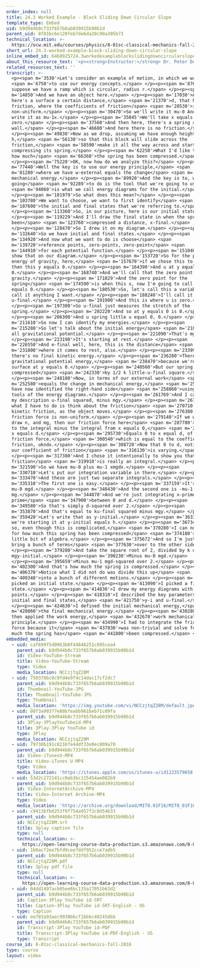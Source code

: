 ```yaml
---
order_index: null
title: 24.3 Worked Example - Block Sliding Down Circular Slope
template_type: Embed
uid: b9d944b8c733f657b6ab039915b90b1d
parent_uid: 8f01bc6e120feb7de6da20c90a305b73
technical_location: >-
  https://ocw.mit.edu/courses/physics/8-01sc-classical-mechanics-fall-2016/week-8-potential-energy-and-energy-conservation/24.3-worked-example-block-sliding-down-circular-slope/24.3-worked-example-block-sliding-down-circular-slope
short_url: 24.3-worked-example-block-sliding-down-circular-slope
inline_embed_id: 6468925724.3workedexampleblockslidingdowncircularslope76190925
about_this_resource_text: '<p><strong>Instructor:</strong> Dr. Peter Dourmashkin</p>'
related_resources_text: ''
transcript: >-
  <p><span m='3530'>Let's consider an example of motion, in which we want</span>
  <span m='6750'>to use our energy concepts.</span> </p><p><span m='8760'>So
  suppose we have a ramp which is circular, radius r.</span> </p><p><span
  m='14850'>And we have an object here.</span> </p><p><span m='17030'>And now,
  here's a surface a certain distance,</span> <span m='21370'>d, that has
  friction, where the coefficients of friction</span> <span m='28530'>is
  non-uniform.</span> </p><p><span m='30470'>So we'll write it mu-0 And we'll
  write it as mu-1x.</span> </p><p><span m='35045'>We'll take x equals
  zero.</span> </p><p><span m='37560'>And then here, there's a spring and a
  wall.</span> </p><p><span m='46680'>And here there is no friction.</span>
  </p><p><span m='49830'>Now as we drop, assuming we have enough height here,
  h,</span> <span m='56130'>so that this block will slide across the
  friction,</span> <span m='58590'>make it all the way across and start
  compressing its spring.</span> </p><p><span m='62250'>What I'd like to find is
  how much</span> <span m='66360'>the spring has been compressed.</span>
  </p><p><span m='75220'>OK, now how do we analyze this?</span> </p><p><span
  m='77440'>Well the key is to use our energy principle,</span> <span
  m='81280'>where we have w-external equals the change</span> <span m='86710'>in
  mechanical energy.</span> </p><p><span m='89920'>And the key is to, what we're
  going</span> <span m='92289'>to do is the tool that we're going to use</span>
  <span m='94060'>is what we call energy diagrams for the initial.</span>
  </p><p><span m='101979'>So what does this mean?</span> </p><p><span
  m='103780'>We want to choose, we want to first identify</span> <span
  m='107600'>the initial and final states that we're referring to.</span>
  </p><p><span m='113360'>So, in our picture, here is our initial state.</span>
  </p><p><span m='119229'>And I'll draw the final state in when the spring has
  been</span> <span m='123760'>compressed a distance, x-final.</span>
  </p><p><span m='128470'>So I drew it on my diagram.</span> </p><p><span
  m='132640'>So we have initial and final states.</span> </p><p><span
  m='134920'>And now what we want to do is choose</span> <span
  m='139720'>reference points, zero-points, zero-point</span> <span
  m='144910'>for each potential function.</span> </p><p><span m='151040'>And
  show that on our diagram.</span> </p><p><span m='153720'>So for the potential
  energy of gravity, here,</span> <span m='157670'>if we chose this to be y,
  then this y equals 0.</span> </p><p><span m='164390'>And u at y equals 0 is
  0.</span> </p><p><span m='168740'>And we'll call that the zero point for
  gravity.</span> </p><p><span m='171829'>And the zero point for the
  spring</span> <span m='174590'>is when this x, now I'm going to call here x
  equals 0.</span> </p><p><span m='180530'>So, let's call this a variable, I can
  call it anything I want.</span> </p><p><span m='188240'>I'll call it
  u-final.</span> </p><p><span m='191900'>And this is where u is zero.</span>
  </p><p><span m='197300'>So u-final just measures the stretch of the
  spring.</span> </p><p><span m='202220'>And so at y equals 0 is 0.</span>
  </p><p><span m='206300'>And u spring little u equal 0, 0.</span> </p><p><span
  m='211610'>So now I can identify my energies.</span> </p><p><span
  m='215280'>So let's talk about the initial energy</span> <span m='218030'>is
  all gravitational potential.</span> </p><p><span m='221090'>That's mgy.</span>
  </p><p><span m='223190'>It's starting at rest.</span> </p><p><span
  m='226550'>And e-final well, here, this is the distance</span> <span
  m='231800'>where it comes to rest, also.</span> </p><p><span m='233990'>So
  there's no final kinetic energy.</span> </p><p><span m='236280'>There's no
  gravitational potential energy,</span> <span m='238470'>because we're on the
  surface at y equals 0.</span> </p><p><span m='240560'>But our spring has been
  compressed</span> <span m='242330'>by 1/2 k little-u-final square.</span>
  </p><p><span m='248180'>Now, in terms of our external work</span> <span
  m='252580'>equals the change in mechanical energy,</span> <span m='256010'>we
  have now identified the right-hand side</span> <span m='258860'>using these
  tools of the energy diagrams.</span> </p><p><span m='261769'>And I can write
  my description u-final squared, minus mgy.</span> </p><p><span m='267500'>Now
  what I have to do is think about the friction</span> <span m='270710'>force, f
  kinetic friction, as the object moves.</span> </p><p><span m='276380'>This
  friction force is non-uniform.</span> </p><p><span m='279140'>If we were to
  draw n, and mg, then our friction force here</span> <span m='287780'>is equal
  to the integral minus the integral from x equals 0,</span> <span m='293000'>to
  x equals d.</span> </p><p><span m='295730'>Equals 0 to x equal d, of the
  friction force,</span> <span m='300540'>which is equal to the coefficient of
  friction, ukndx.</span> </p><p><span m='308720'>Now that 0 to d, notice that
  our coefficient of friction</span> <span m='316130'>is varying.</span>
  </p><p><span m='317380'>And I chose it intentionally to show you that
  friction</span> <span m='319910'>is really an integral.</span> </p><p><span
  m='321590'>So we have mu-0 plus mu-1 xmgdx.</span> </p><p><span
  m='330710'>Let's put our integration variable in there.</span> </p><p><span
  m='333470'>And these are just two separate integrals.</span> </p><p><span
  m='335310'>The first one is easy.</span> </p><p><span m='337159'>It's minus
  mu-0 mgd.</span> </p><p><span m='340430'>And the second one is -mu-1
  mg.</span> </p><p><span m='344870'>And we're just integrating x-prime, dx
  prime</span> <span m='347900'>between 0 and d.</span> </p><p><span
  m='349580'>So that's simply d-squared over 2.</span> </p><p><span
  m='353870'>And that's equal to ku-final squared minus mgy.</span> </p><p><span
  m='359420'>Let's write that as y-initial.</span> </p><p><span m='363370'>And
  we're starting it at y-initial equals h.</span> </p><p><span m='367340'>And
  so, even though this is complicated,</span> <span m='370280'>I can now solve
  for how much this spring has been compressed</span> <span m='374180'>with a
  little bit of algebra.</span> </p><p><span m='375672'>And so I'm just going to
  bring a bunch of terms</span> <span m='377630'>over to the other side.</span>
  </p><p><span m='379280'>And take the square root of 2, divided by k of
  mgy-initial.</span> </p><p><span m='390230'>Minus mu-0 mgd.</span>
  </p><p><span m='395659'>Minus mu-1 mgd-squared over 2.</span> </p><p><span
  m='402300'>And that's how much the spring is compressed.</span> </p><p><span
  m='406370'>Notice what I did not do was divide this up</span> <span
  m='409340'>into a bunch of different motions.</span> </p><p><span m='411110'>I
  picked an initial state.</span> </p><p><span m='413090'>I picked a final
  state.</span> </p><p><span m='414830'>I drew my energy diagrams with my zero
  points.</span> </p><p><span m='418310'>I described the key parameters of
  initial and final states,</span> <span m='421750'>y-i and u-final.</span>
  </p><p><span m='424630'>I defined the initial mechanical energy,</span> <span
  m='428060'>the final mechanical energy.</span> </p><p><span m='430280'>And
  then applied the work energy,</span> <span m='432670'>work mechanical energy
  principle.</span> </p><p><span m='434990'>I had to integrate the friction
  force because it</span> <span m='437030'>was non-trivial and solve for how
  much the spring has</span> <span m='441800'>been compressed.</span> </p>
embedded_media:
  - uid: caf699f5d0963b0f44846251c095cea4
    parent_uid: b9d944b8c733f657b6ab039915b90b1d
    id: Video-YouTube-Stream
    title: Video-YouTube-Stream
    type: Video
    media_location: NCCzjtqZ28M
  - uid: 750370bc0c9fd4e9f4c14dac17cf2dc7
    parent_uid: b9d944b8c733f657b6ab039915b90b1d
    id: Thumbnail-YouTube-JPG
    title: Thumbnail-YouTube-JPG
    type: Thumbnail
    media_location: 'https://img.youtube.com/vi/NCCzjtqZ28M/default.jpg'
  - uid: 08f3a90377e88bfeabb961beb71c09fa
    parent_uid: b9d944b8c733f657b6ab039915b90b1d
    id: 3Play-3PlayYouTubeid-MP4
    title: 3Play-3Play YouTube id
    type: 3Play
    media_location: NCCzjtqZ28M
  - uid: 79730b191c8216fe44df33e0ec809a70
    parent_uid: b9d944b8c733f657b6ab039915b90b1d
    id: Video-iTunesU-MP4
    title: Video-iTunes U-MP4
    type: Video
    media_location: 'https://itunes.apple.com/us/itunes-u/id1223579658'
  - uid: 53d2c272141cc0eb3bc115454ae082b9
    parent_uid: b9d944b8c733f657b6ab039915b90b1d
    id: Video-InternetArchive-MP4
    title: Video-Internet Archive-MP4
    type: Video
    media_location: 'https://archive.org/download/MIT8.01F16/MIT8_01F16_L24v03_360p.mp4'
  - uid: c9413bfbd253f9f754a957f2c8d54b33
    parent_uid: b9d944b8c733f657b6ab039915b90b1d
    id: NCCzjtqZ28M.srt
    title: 3play caption file
    type: null
    technical_location: >-
      https://open-learning-course-data-production.s3.amazonaws.com/8-01sc-classical-mechanics-fall-2016/c9413bfbd253f9f754a957f2c8d54b33_NCCzjtqZ28M.srt
  - uid: 1b0acf2ee7bfd9cee7ddf952cce7adb5
    parent_uid: b9d944b8c733f657b6ab039915b90b1d
    id: NCCzjtqZ28M.pdf
    title: 3play pdf file
    type: null
    technical_location: >-
      https://open-learning-course-data-production.s3.amazonaws.com/8-01sc-classical-mechanics-fall-2016/1b0acf2ee7bfd9cee7ddf952cce7adb5_NCCzjtqZ28M.pdf
  - uid: 04dd1497acb05ee6bc135a17051b63d2
    parent_uid: b9d944b8c733f657b6ab039915b90b1d
    id: Caption-3Play YouTube id-SRT
    title: Caption-3Play YouTube id-SRT-English - US
    type: Caption
  - uid: ee783a93aec9938bbcf1bbbc40245dbb
    parent_uid: b9d944b8c733f657b6ab039915b90b1d
    id: Transcript-3Play YouTube id-PDF
    title: Transcript-3Play YouTube id-PDF-English - US
    type: Transcript
course_id: 8-01sc-classical-mechanics-fall-2016
type: course
layout: video
---
```

